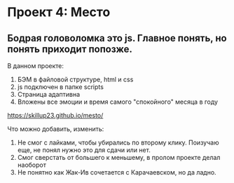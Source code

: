 # Проект 4: Место

## Бодрая головоломка это js. Главное понять, но понять приходит попозже.

В данном проекте:
1. БЭМ в файловой структуре, html и css
2. js подключен в папке scripts
3. Страница адаптивна
4. Вложены все эмоции и время самого "спокойного" месяца в году

https://skillup23.github.io/mesto/

Что можно добавить, изменить:
1. Не смог с лайками, чтобы убирались по второму клику. Поизучаю еще, не понял нужно это для сдачи или нет.
2. Смог сверстать от большего к меньшему, в пролом проекте делал наоборот
3. Не понятно как Жак-Ив сочетается с Карачаевском, но да ладно.
